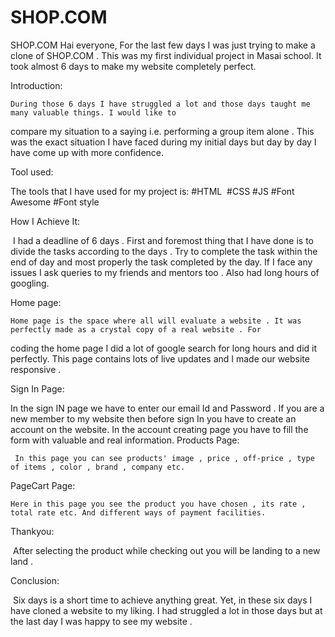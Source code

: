 # SHOP.COM
SHOP.COM
    Hai everyone, For the last few days I was just trying to make a clone of SHOP.COM . This was my first individual project in Masai school. 
It took almost 6 days to make my website completely perfect.

Introduction:

    During those 6 days I have struggled a lot and those days taught me many valuable things. I would like to
compare my situation to a saying i.e. performing a group item alone . This was the exact situation I have faced during my 
initial days but day by day I have come up with more confidence.
 
Tool used:

The tools that I have used for my project is:
#HTML 
#CSS
#JS
#Font Awesome
#Font style

How I Achieve It:

 I had a deadline of 6 days . First and foremost thing that I have done is to divide the tasks according to the days . 
Try to complete the task within the end of day and most properly the task completed by the day. If I face any issues I ask queries to my friends and mentors too .
Also had long hours of googling.

Home page:

    Home page is the space where all will evaluate a website . It was perfectly made as a crystal copy of a real website . For 
 coding the home page I did a lot of google search for long hours and did it perfectly. This page contains lots of live 
 updates and I made our website responsive .

Sign In Page:

   In the sign IN page we have to enter our email Id and Password . If you are a new member to my website then before sign In you have to create an
account on the website. In the account creating page you have to fill the form with valuable and real information.
Products Page:

     In this page you can see products' image , price , off-price , type of items , color , brand , company etc.
     
PageCart Page:

    Here in this page you see the product you have chosen , its rate , total rate etc. And different ways of payment facilities.
    
Thankyou:

    After selecting the product while checking out you will be landing to a new land .
    
Conclusion:

 Six days is a short time to achieve anything great. Yet, in these six days I have cloned a website to my liking. 
 I had struggled a lot in those days but at the last day I was happy to see my website .
